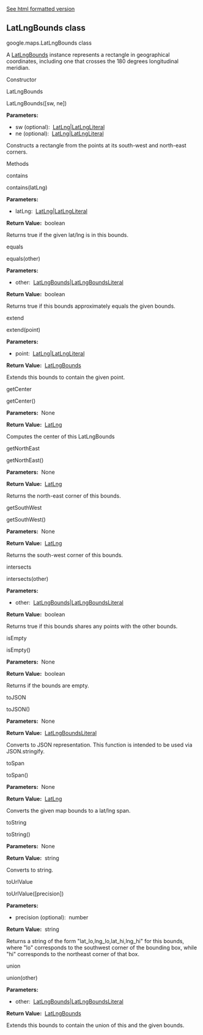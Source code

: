 [See html formatted version](https://huasofoundries.github.io/google-maps-documentation/LatLngBounds.html)


LatLngBounds class
------------------

google.maps.LatLngBounds class

A [LatLngBounds](https://github.com/amenadiel/google-maps-documentation/blob/master/docs/LatLngBounds.md) instance represents a rectangle in geographical coordinates, including one that crosses the 180 degrees longitudinal meridian.

Constructor

LatLngBounds

LatLngBounds(\[sw, ne\])

**Parameters:** 

*   sw (optional):  [LatLng](https://github.com/amenadiel/google-maps-documentation/blob/master/docs/LatLng.md)|[LatLngLiteral](https://github.com/amenadiel/google-maps-documentation/blob/master/docs/LatLngLiteral.md)
*   ne (optional):  [LatLng](https://github.com/amenadiel/google-maps-documentation/blob/master/docs/LatLng.md)|[LatLngLiteral](https://github.com/amenadiel/google-maps-documentation/blob/master/docs/LatLngLiteral.md)

Constructs a rectangle from the points at its south-west and north-east corners.

Methods

contains

contains(latLng)

**Parameters:** 

*   latLng:  [LatLng](https://github.com/amenadiel/google-maps-documentation/blob/master/docs/LatLng.md)|[LatLngLiteral](https://github.com/amenadiel/google-maps-documentation/blob/master/docs/LatLngLiteral.md)

**Return Value:**  boolean

Returns true if the given lat/lng is in this bounds.

equals

equals(other)

**Parameters:** 

*   other:  [LatLngBounds](https://github.com/amenadiel/google-maps-documentation/blob/master/docs/LatLngBounds.md)|[LatLngBoundsLiteral](https://github.com/amenadiel/google-maps-documentation/blob/master/docs/LatLngBoundsLiteral.md)

**Return Value:**  boolean

Returns true if this bounds approximately equals the given bounds.

extend

extend(point)

**Parameters:** 

*   point:  [LatLng](https://github.com/amenadiel/google-maps-documentation/blob/master/docs/LatLng.md)|[LatLngLiteral](https://github.com/amenadiel/google-maps-documentation/blob/master/docs/LatLngLiteral.md)

**Return Value:**  [LatLngBounds](https://github.com/amenadiel/google-maps-documentation/blob/master/docs/LatLngBounds.md)

Extends this bounds to contain the given point.

getCenter

getCenter()

**Parameters:**  None

**Return Value:**  [LatLng](https://github.com/amenadiel/google-maps-documentation/blob/master/docs/LatLng.md)

Computes the center of this LatLngBounds

getNorthEast

getNorthEast()

**Parameters:**  None

**Return Value:**  [LatLng](https://github.com/amenadiel/google-maps-documentation/blob/master/docs/LatLng.md)

Returns the north-east corner of this bounds.

getSouthWest

getSouthWest()

**Parameters:**  None

**Return Value:**  [LatLng](https://github.com/amenadiel/google-maps-documentation/blob/master/docs/LatLng.md)

Returns the south-west corner of this bounds.

intersects

intersects(other)

**Parameters:** 

*   other:  [LatLngBounds](https://github.com/amenadiel/google-maps-documentation/blob/master/docs/LatLngBounds.md)|[LatLngBoundsLiteral](https://github.com/amenadiel/google-maps-documentation/blob/master/docs/LatLngBoundsLiteral.md)

**Return Value:**  boolean

Returns true if this bounds shares any points with the other bounds.

isEmpty

isEmpty()

**Parameters:**  None

**Return Value:**  boolean

Returns if the bounds are empty.

toJSON

toJSON()

**Parameters:**  None

**Return Value:**  [LatLngBoundsLiteral](https://github.com/amenadiel/google-maps-documentation/blob/master/docs/LatLngBoundsLiteral.md)

Converts to JSON representation. This function is intended to be used via JSON.stringify.

toSpan

toSpan()

**Parameters:**  None

**Return Value:**  [LatLng](https://github.com/amenadiel/google-maps-documentation/blob/master/docs/LatLng.md)

Converts the given map bounds to a lat/lng span.

toString

toString()

**Parameters:**  None

**Return Value:**  string

Converts to string.

toUrlValue

toUrlValue(\[precision\])

**Parameters:** 

*   precision (optional):  number

**Return Value:**  string

Returns a string of the form "lat\_lo,lng\_lo,lat\_hi,lng\_hi" for this bounds, where "lo" corresponds to the southwest corner of the bounding box, while "hi" corresponds to the northeast corner of that box.

union

union(other)

**Parameters:** 

*   other:  [LatLngBounds](https://github.com/amenadiel/google-maps-documentation/blob/master/docs/LatLngBounds.md)|[LatLngBoundsLiteral](https://github.com/amenadiel/google-maps-documentation/blob/master/docs/LatLngBoundsLiteral.md)

**Return Value:**  [LatLngBounds](https://github.com/amenadiel/google-maps-documentation/blob/master/docs/LatLngBounds.md)

Extends this bounds to contain the union of this and the given bounds.